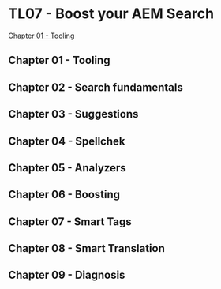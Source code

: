 # TL07 - Boost your AEM Search
[Chapter 01 - Tooling](#chapter-01---tooling)
## Chapter 01 - Tooling
## Chapter 02 - Search fundamentals
## Chapter 03 - Suggestions
## Chapter 04 - Spellchek
## Chapter 05 - Analyzers
## Chapter 06 - Boosting
## Chapter 07 - Smart Tags
## Chapter 08 - Smart Translation
## Chapter 09 - Diagnosis
